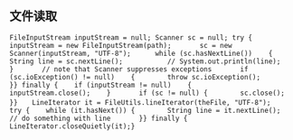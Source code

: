 ## 文件读取
``FileInputStream inputStream = null;
  Scanner sc = null;
    try {    inputStream = new FileInputStream(path);      
              sc = new Scanner(inputStream, "UTF-8");     
              while (sc.hasNextLine())   
              {  
              String line = sc.nextLine();          
              // System.out.println(line);      
              }      
              // note that Scanner suppresses exceptions      
              if (sc.ioException() != null)   
                {        throw sc.ioException();      
              }} finally {    if (inputStream != null)   
                {        inputStream.close();    }      
                if (sc != null) {        sc.close();    }}  
``
``LineIterator it = FileUtils.lineIterator(theFile, "UTF-8");  
try {    while (it.hasNext()) {        String line = it.nextLine();          
// do something with line      
}} finally {    LineIterator.closeQuietly(it);}  
``
